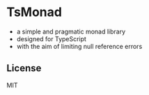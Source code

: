 # TsMonad
* a simple and pragmatic monad library
* designed for TypeScript
* with the aim of limiting null reference errors

## License
MIT
